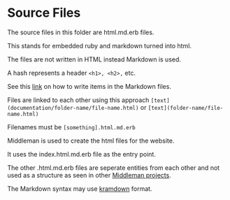 # Source Files

The source files in this folder are html.md.erb files.

This stands for embedded ruby and markdown turned into html.

The files are not written in HTML instead Markdown is used.

A hash represents a header `<h1>, <h2>,` etc.

See this [link](https://tdt-documentation.london.cloudapps.digital/write_docs/content/#write-your-content) on how to write items in the Markdown files.

Files are linked to each other using this approach `[text](documentation/folder-name/file-name.html)` or `[text](folder-name/file-name.html)`

Filenames must be `[something].html.md.erb`

Middleman is used to create the html files for the website.

It uses the index.html.md.erb file as the entry point.

The other .html.md.erb files are seperate entities from each other and not used as a structure as seen in other [Middleman projects](https://tdt-documentation.london.cloudapps.digital/configure_project/structure_docs/#structure-your-documentation).

The Markdown syntax may use [kramdown](https://kramdown.gettalong.org/syntax.html) format.
